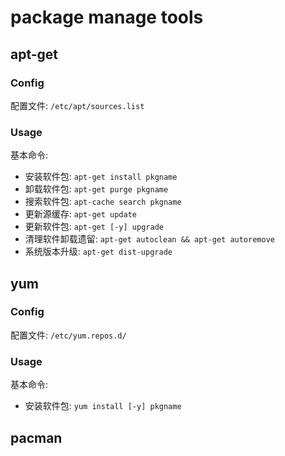 # package manage tools

## apt-get

### Config

配置文件: `/etc/apt/sources.list`

### Usage

基本命令:
* 安装软件包: `apt-get install pkgname`
* 卸载软件包: `apt-get purge pkgname`
* 搜索软件包: `apt-cache search pkgname`
* 更新源缓存: `apt-get update`
* 更新软件包: `apt-get [-y] upgrade`
* 清理软件卸载遗留: `apt-get autoclean && apt-get autoremove`
* 系统版本升级: `apt-get dist-upgrade`

## yum

### Config

配置文件:  `/etc/yum.repos.d/`

### Usage

基本命令:
* 安装软件包: `yum install [-y] pkgname`

## pacman